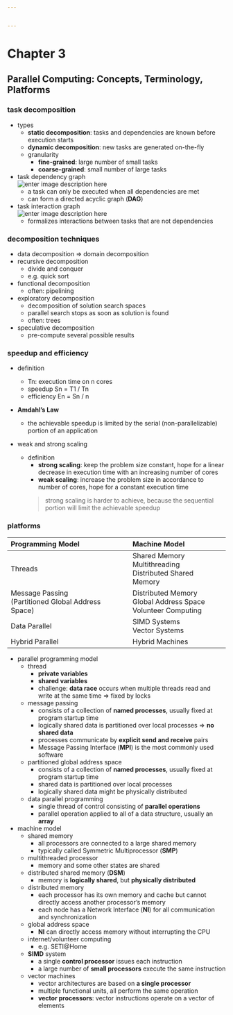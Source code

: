 ```yaml
---


---
```


<h1 id="chapter-3">Chapter 3</h1>
<h2 id="parallel-computing-concepts-terminology-platforms">Parallel Computing: Concepts, Terminology, Platforms</h2>
<h3 id="task-decomposition">task decomposition</h3>
<ul>
<li>types
<ul>
<li><strong>static decomposition</strong>: tasks and dependencies are known before execution starts</li>
<li><strong>dynamic decomposition</strong>: new tasks are generated on-the-fly</li>
<li>granularity
<ul>
<li><strong>fine-grained</strong>: large number of small tasks</li>
<li><strong>coarse-grained</strong>: small number of large tasks</li>
</ul>
</li>
</ul>
</li>
<li>task dependency graph<br>
<img src="https://lh3.googleusercontent.com/3ReG6fve1sE0uNhvVoVjIxFNIBrW0d4kKdcM95Lp47eKyejBso4TXNoUnrQ6wDsOBIpLDmp7EfE" alt="enter image description here">
<ul>
<li>a task can only be executed when all dependencies are met</li>
<li>can form a directed acyclic graph (<strong>DAG</strong>)</li>
</ul>
</li>
<li>task interaction graph<br>
<img src="https://lh3.googleusercontent.com/6Xran04aocZ3G4tWMnnvWey3xLkY7oQSudqfO-x8jWz3OXO5YjuM1xmso_3VMMWDtdeUA8ZdzkY" alt="enter image description here">
<ul>
<li>formalizes interactions between tasks that are not dependencies</li>
</ul>
</li>
</ul>
<h3 id="decomposition-techniques">decomposition techniques</h3>
<ul>
<li>data decomposition =&gt; domain decomposition</li>
<li>recursive decomposition
<ul>
<li>divide and conquer</li>
<li>e.g. quick sort</li>
</ul>
</li>
<li>functional decomposition
<ul>
<li>often: pipelining</li>
</ul>
</li>
<li>exploratory decomposition
<ul>
<li>decomposition of solution search spaces</li>
<li>parallel search stops as soon as solution is found</li>
<li>often: trees</li>
</ul>
</li>
<li>speculative decomposition
<ul>
<li>pre-compute several possible results</li>
</ul>
</li>
</ul>
<h3 id="speedup-and-efficiency">speedup and efficiency</h3>
<ul>
<li>
<p>definition</p>
<ul>
<li>Tn: execution time on n cores</li>
<li>speedup Sn = T1 / Tn</li>
<li>efficiency En = Sn / n</li>
</ul>
</li>
<li>
<p><strong>Amdahl’s Law</strong></p>
<ul>
<li>the achievable speedup is limited by the serial (non-parallelizable) portion of an application</li>
</ul>
</li>
<li>
<p>weak and strong scaling</p>
<ul>
<li>definition
<ul>
<li><strong>strong scaling</strong>: keep the problem size constant, hope for a linear decrease in execution time with an increasing number of cores</li>
<li><strong>weak scaling</strong>: increase the problem size in accordance to number of cores, hope for a constant execution time</li>
</ul>
<blockquote>
<p>strong scaling is harder to achieve, because the sequential portion will limit the achievable speedup</p>
</blockquote>
</li>
</ul>
</li>
</ul>
<h3 id="platforms">platforms</h3>

<table>
<thead>
<tr>
<th align="left">Programming Model</th>
<th align="left">Machine Model</th>
</tr>
</thead>
<tbody>
<tr>
<td align="left">Threads</td>
<td align="left">Shared Memory <br> Multithreading <br> Distributed Shared Memory</td>
</tr>
<tr>
<td align="left">Message Passing <br> (Partitioned Global Address Space)</td>
<td align="left">Distributed Memory <br> Global Address Space <br> Volunteer Computing</td>
</tr>
<tr>
<td align="left">Data Parallel</td>
<td align="left">SIMD Systems <br> Vector Systems</td>
</tr>
<tr>
<td align="left">Hybrid Parallel</td>
<td align="left">Hybrid Machines</td>
</tr>
</tbody>
</table><ul>
<li>parallel programming model
<ul>
<li>thread
<ul>
<li><strong>private variables</strong></li>
<li><strong>shared variables</strong></li>
<li>challenge: <strong>data race</strong> occurs when multiple threads read and write at the same time =&gt; fixed by locks</li>
</ul>
</li>
<li>message passing
<ul>
<li>consists of a collection of <strong>named processes</strong>, usually fixed at program startup time</li>
<li>logically shared data is partitioned over local processes =&gt; <strong>no shared data</strong></li>
<li>processes communicate by <strong>explicit send and receive</strong> pairs</li>
<li>Message Passing Interface (<strong>MPI</strong>) is the most commonly used software</li>
</ul>
</li>
<li>partitioned global address space
<ul>
<li>consists of a collection of <strong>named processes</strong>, usually fixed at program startup time</li>
<li>shared data is partitioned over local processes</li>
<li>logically shared data might be physically distributed</li>
</ul>
</li>
<li>data parallel programming
<ul>
<li>single thread of control consisting of <strong>parallel operations</strong></li>
<li>parallel operation applied to all of a data structure, usually an <strong>array</strong></li>
</ul>
</li>
</ul>
</li>
<li>machine model
<ul>
<li>shared memory
<ul>
<li>all processors are connected to a large shared memory</li>
<li>typically called Symmetric Multiprocessor (<strong>SMP</strong>)</li>
</ul>
</li>
<li>multithreaded processor
<ul>
<li>memory and some other states are shared</li>
</ul>
</li>
<li>distributed shared memory (<strong>DSM</strong>)
<ul>
<li>memory is <strong>logically shared</strong>, but <strong>physically distributed</strong></li>
</ul>
</li>
<li>distributed memory
<ul>
<li>each processor has its own memory and cache but cannot directly access another processor’s memory</li>
<li>each node has a Network Interface (<strong>NI</strong>) for all communication and synchronization</li>
</ul>
</li>
<li>global address space
<ul>
<li><strong>NI</strong> can directly access memory without interrupting the CPU</li>
</ul>
</li>
<li>internet/volunteer computing
<ul>
<li>e.g. SETI@Home</li>
</ul>
</li>
<li><strong>SIMD</strong> system
<ul>
<li>a single <strong>control processor</strong> issues each instruction</li>
<li>a large number of <strong>small processors</strong> execute the same instruction</li>
</ul>
</li>
<li>vector machines
<ul>
<li>vector architectures are based on <strong>a single processor</strong></li>
<li>multiple functional units, all perform the same operation</li>
<li><strong>vector processors</strong>: vector instructions operate on a vector of elements</li>
</ul>
</li>
</ul>
</li>
</ul>

